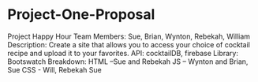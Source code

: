 # Project-One-Proposal
Project Happy Hour
Team Members: Sue, Brian, Wynton, Rebekah, William
Description: Create a site that allows you to access your choice of cocktail recipe and upload it to your favorites.
API: cocktailDB, firebase
Library:  Bootswatch
Breakdown: HTML –Sue and Rebekah
        JS – Wynton and Brian, Sue
        CSS - Will, Rebekah Sue


